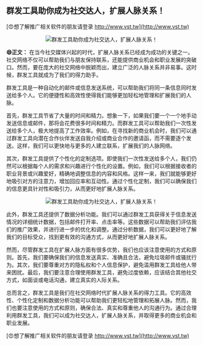 ## **群发工具助你成为社交达人，扩展人脉关系！**

[😍想了解推广相关软件的朋友请登录 http://www.vst.tw](http://www.vst.tw)

 <center><img src="https://vst.tw/MP4/tuiguang/png/0.png" alt="群发工具助你成为社交达人，扩展人脉关系！"></center>

**😄正文：**
在当今社交媒体兴起的时代，扩展人脉关系已经成为成功的关键之一。社交网络不仅可以帮助我们与朋友保持联系，还能提供商业机会和职业发展的突破口。然而，要在庞大的社交网络中脱颖而出，建立广泛的人脉关系并非易事。这时候，群发工具就成为了我们的得力助手。

群发工具是一种自动化的邮件或信息发送系统，可以帮助我们将同一条信息同时发送给多个人。它的便捷性和高效性使得我们能够更加轻松地管理和扩展我们的人脉。

首先，群发工具节省了大量的时间和精力。想象一下，如果我们要一个一个地手动发送信息或邮件，那将会花费很多时间和精力。而群发工具可以帮助我们一次性发送给多个人，极大地提高了工作效率。例如，在寻找新的商业机会时，我们可以通过群发工具向潜在合作伙伴发送自我介绍或商业合作的邀请函，而不需要逐个发送。这样，我们可以更快地与更多的人建立联系，扩展我们的人脉网络。

其次，群发工具提供了个性化的定制选项。即使我们一次性发送给多个人，我们仍然可以根据每个人的需求和兴趣进行个性化的设置。例如，我们可以根据接收者的职业背景或兴趣爱好，精确地调整信息的内容和风格。这样一来，我们就能够更好地吸引对方的注意力，增加回应率和互动性。通过个性化定制，我们可以确保我们的信息更具针对性和吸引力，从而更好地扩展人脉关系。

 <center><img src="https://vst.tw/MP4/tuiguang/png/6.png" alt="群发工具助你成为社交达人，扩展人脉关系！"></center>

此外，群发工具还提供了数据分析功能。我们可以通过群发工具获得关于信息发送情况的详细统计数据，包括邮件打开率、点击率等。这些数据可以帮助我们评估我们的推广效果，并进行进一步的优化和调整。通过分析数据，我们可以更好地了解我们的目标受众，找到更有效的沟通方式，从而更好地扩展人脉关系。

然而，尽管群发工具在扩展人脉方面有很多优势，我们也应该注意使用的方式和原则。首先，我们要确保我们的信息发送真实、准确且合法，避免垃圾邮件或骚扰行为。其次，我们要尊重对方的隐私权和个人信息保护，避免滥用群发工具给他人带来困扰。最后，我们要注意合理使用群发工具，避免过度依赖，应该结合其他社交方式，如面谈或电话沟通，建立真实的人际关系。

总而言之，群发工具是我们在社交网络时代扩展人脉关系的得力工具。它的高效性、个性化定制和数据分析功能可以帮助我们更轻松地管理和拓展人脉。然而，我们也要注意使用的方式和原则，确保合法、真实和尊重他人的沟通行为。通过合理利用群发工具，我们可以成为社交达人，扩展人脉关系，并取得更多的商业机会和职业发展。

[😍想了解推广相关软件的朋友请登录 http://www.vst.tw](http://www.vst.tw)



